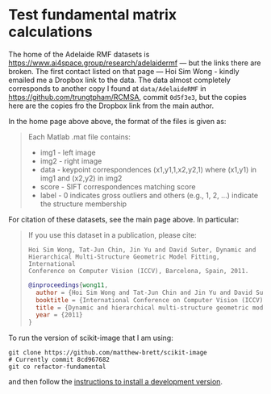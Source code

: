 # Test fundamental matrix calculations

The home of the Adelaide RMF datasets is
<https://www.ai4space.group/research/adelaidermf> — but the links there are
broken. The first contact listed on that page — Hoi Sim Wong - kindly emailed
me a Dropbox link to the data.  The data almost completely corresponds to
another copy I found at `data/AdelaideRMF` in
<https://github.com/trungtpham/RCMSA>, commit `0d5f3e3`, but the copies here
are the copies fro the Dropbox link from the main author.

In the home page above above, the format of the files is given as:

> Each Matlab .mat file contains:
>
> * img1 - left image
> * img2 - right image
> * data - keypoint correspondences (x1,y1,1,x2,y2,1) where (x1,y1) in img1
>          and (x2,y2) in img2
> * score - SIFT correspondences matching score
> * label - 0 indicates gross outliers and others (e.g., 1, 2, ...)
>         indicate the structure membership

For citation of these datasets, see the main page above.  In particular:

> If you use this dataset in a publication, please cite:
>
>     Hoi Sim Wong, Tat-Jun Chin, Jin Yu and David Suter, Dynamic and
>     Hierarchical Multi-Structure Geometric Model Fitting, International
>     Conference on Computer Vision (ICCV), Barcelona, Spain, 2011.
>
> ```bibtex
> @inproceedings{wong11,
>   author = {Hoi Sim Wong and Tat-Jun Chin and Jin Yu and David Suter},
>   booktitle = {International Conference on Computer Vision (ICCV)},
>   title = {Dynamic and hierarchical multi-structure geometric model fitting},
>   year = {2011}
> }
> ```

To run the version of scikit-image that I am using:

```
git clone https://github.com/matthew-brett/scikit-image
# Currently commit 8cd967682
git co refactor-fundamental
```

and then follow the [instructions to install a development
version](https://scikit-image.org/docs/stable/gitwash/index.html).

